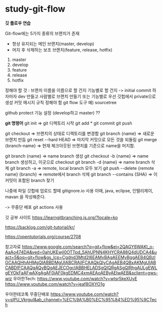 # study-git-flow
**깃 플로우 연습**

Git-flow에는 5가지 종류의 브랜치가 존재
- 항상 유지되는 메인 브랜치(master, develop)
- 머지 후 삭제하는 보조 브랜치(feature, release, hotfix)
1. master
2. develop
3. feature
4. release
5. hotfix

정해야 할 것 : 
브랜치 이름을 이름으로 할 건지 기능별로 할 건지
-> initial commit 하자마자 dev 만들고 사람별로 브랜치 만들기 또는 기능별로
우선 깃헙에서 private으로 생성
커밋 메시지 규칙 정해야 함
git flow 도구 예) sourcetree

github protect 기능 설정 (develop하고 master) ??

**git 명령어**
git init => git 디렉토리 시작
git add *
git commit
git push

git checkout => 브랜치의 상태로 디렉토리를 변경함
git branch {name} => 새로운 브랜치 만듬
git reset --hard HEAD => 마지막 커밋으로 모든 것을 되돌림
git merge {branch-name} => 현재 체크아웃된 브랜치를 기준으로 name을 머지함.

git branch {name} => name branch 생성
git checkout -b {name} => name branch 생성하고, 이곳으로 checkout
git branch -d {name} => name branch 삭제
git branch -a => remote, local branch 모두 보기
git push --delete {remote name} {branch} => remote에서 branch 삭제
git branch --contains {SHA} => 이 커밋이 포함된 branch 찾기



나중에 파일 깃헙에 업로드 할때 
gitignore.io 사용 
이때, java, eclipse, 인텔리제이, mavan 을 작성해준다. 

-> 무중단 배포 git actions 사용


깃 공부 사이트
https://learngitbranching.js.org/?locale=ko

https://backlog.com/git-tutorial/kr/

https://opentutorials.org/course/2708



참고자료
https://www.google.com/search?q=git+flow&ei=2QAGY6WAKI_o-AaAo474DA&ved=0ahUKEwjl0OTTpd_5AhUPNN4KHYCRA88Q4dUDCA4&uact=5&oq=git+flow&gs_lcp=Cgdnd3Mtd2l6EAMyBAgAEEMyBggAEB4QBzIGCAAQHhAHMgQIABBDMgUIABCRAjIFCAAQkQIyCAgAEB4QBxAKMgUIABCABDIFCAAQgAQyBQgAEJECOgcIABBHELADSgQIQRgASgQIRhgAULgEWLgEYOkFaAFwAXgAgAF0iAF0kgEDMC4xmAEAoAEByAEIwAEB&sclient=gws-wiz
우아한Tech:
https://www.youtube.com/watch?v=wtsr5keXUyE
https://www.youtube.com/watch?v=jeaf8OXYO1g

우아한테코톡 무중단배포
https://www.youtube.com/watch?v=sIPU_VkrguI&ab_channel=%EC%9A%B0%EC%95%84%ED%95%9CTech
